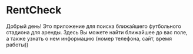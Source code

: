 # RentCheck
Добрый день! Это приложение для поиска ближайшего футбольного стадиона для аренды. Здесь Вы можете найти ближайшее до вас поле, а также узнать о нем информацию (номер телефона, сайт, время работы))
